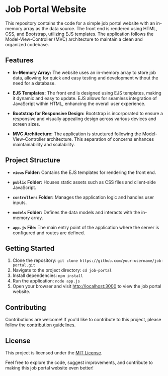 # Job Portal Website

This repository contains the code for a simple job portal website with an in-memory array as the data source. The front end is rendered using HTML, CSS, and Bootstrap, utilizing EJS templates. The application follows the Model-View-Controller (MVC) architecture to maintain a clean and organized codebase.

## Features

- **In-Memory Array:** The website uses an in-memory array to store job data, allowing for quick and easy testing and development without the need for a database.

- **EJS Templates:** The front end is designed using EJS templates, making it dynamic and easy to update. EJS allows for seamless integration of JavaScript within HTML, enhancing the overall user experience.

- **Bootstrap for Responsive Design:** Bootstrap is incorporated to ensure a responsive and visually appealing design across various devices and screen sizes.

- **MVC Architecture:** The application is structured following the Model-View-Controller architecture. This separation of concerns enhances maintainability and scalability.

## Project Structure

- **`views` Folder:** Contains the EJS templates for rendering the front end.

- **`public` Folder:** Houses static assets such as CSS files and client-side JavaScript.

- **`controllers` Folder:** Manages the application logic and handles user inputs.

- **`models` Folder:** Defines the data models and interacts with the in-memory array.

- **`app.js` File:** The main entry point of the application where the server is configured and routes are defined.

## Getting Started

1. Clone the repository: `git clone https://github.com/your-username/job-portal.git`
2. Navigate to the project directory: `cd job-portal`
3. Install dependencies: `npm install`
4. Run the application: `node app.js`
5. Open your browser and visit [http://localhost:3000](http://localhost:3000) to view the job portal website.

## Contributing

Contributions are welcome! If you'd like to contribute to this project, please follow the [contribution guidelines](CONTRIBUTING.md).

## License

This project is licensed under the [MIT License](LICENSE).

Feel free to explore the code, suggest improvements, and contribute to making this job portal website even better!
